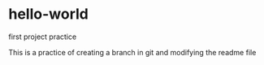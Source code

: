 # hello-world
first project practice

This is a practice of creating a branch in git and modifying the readme file
